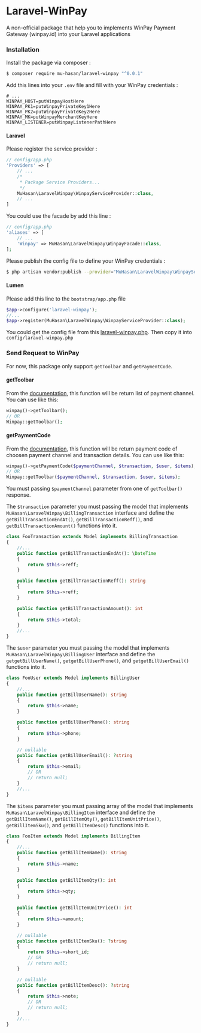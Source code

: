 # Laravel-WinPay

A non-official package that help you to implements WinPay Payment Gateway (winpay.id) into your Laravel applications

### Installation

Install the package via composer :

```bash
$ composer require mu-hasan/laravel-winpay "^0.0.1"
```

Add this lines into your `.env` file and fill with your WinPay credentials :

```
# ...
WINPAY_HOST=putWinpayHostHere
WINPAY_PK1=putWinpayPrivateKey1Here
WINPAY_PK2=putWinpayPrivateKey2Here
WINPAY_MK=putWinpayMerchantKeyHere
WINPAY_LISTENER=putWinpayListenerPathHere
```


#### Laravel

Please register the service provider :

```php
// config/app.php
'Providers' => [
    // ...
    /*
     * Package Service Providers...
     */
    MuHasan\LaravelWinpay\WinpayServiceProvider::class,
    // ...
]
```

You could use the facade by add this line :

```php
// config/app.php
'aliases' => [
    // ...
    'Winpay' => MuHasan\LaravelWinpay\WinpayFacade::class,
];
```

Please publish the config file to define your WinPay credentials :

```bash
$ php artisan vendor:publish --provider="MuHasan\LaravelWinpay\WinpayServiceProvider"
```

#### Lumen

Please add this line to the `bootstrap/app.php` file
```php
$app->configure('laravel-winpay');
//...
$app->register(MuHasan\LaravelWinpay\WinpayServiceProvider::class);
```

You could get the config file from this [laravel-winpay.php](https://github.com/mu-hasan/laravel-winpay/blob/master/resources/config/laravel-winpay.php). Then copy it into `config/laravel-winpay.php`


### Send Request to WinPay

For now, this package only support `getToolbar` and `getPaymentCode`.

#### getToolbar
From the [documentation](https://winpayapi.docs.apiary.io/#reference/0/api-daftar-payment-channel), this function will be return list of payment channel. You can use like this:

```php
winpay()->getToolbar();
// OR
Winpay::getToolbar();
```

#### getPaymentCode
From the [documentation](https://winpayapi.docs.apiary.io/#reference/0/api-payment-code), this function will be return payment code of choosen payment channel and transaction details. You can use like this:

```php
winpay()->getPaymentCode($paymentChannel, $transaction, $user, $items);
// OR
Winpay::getToolbar($paymentChannel, $transaction, $user, $items);
```

You must passing `$paymentChannel` parameter from one of `getToolbar()` response.

The `$transaction` parameter you must passing the model that implements `MuHasan\LaravelWinpay\BillingTransaction` interface and define the `getBillTransactionEndAt()`, `getBillTransactionReff()`, and `getBillTransactionAmount()` functions into it.

```php
class FooTransaction extends Model implements BillingTransaction
{
    //...
    public function getBillTransactionEndAt(): \DateTime
    {
        return $this->reff;
    }

    public function getBillTransactionReff(): string
    {
        return $this->reff;
    }

    public function getBillTransactionAmount(): int
    {
        return $this->total;
    }
    //...
}
```

The `$user` parameter you must passing the model that implements `MuHasan\LaravelWinpay\BillingUser` interface and define the `getgetBillUserName()`, `getgetBillUserPhone()`, and `getgetBillUserEmail()` functions into it.

```php
class FooUser extends Model implements BillingUser
{
    //...
    public function getBillUserName(): string
    {
        return $this->name;
    }

    public function getBillUserPhone(): string
    {
        return $this->phone;
    }

    // nullable
    public function getBillUserEmail(): ?string
    {
        return $this->email;
        // OR
        // return null;
    }
    //...
}
```

The `$items` parameter you must passing array of the model that implements `MuHasan\LaravelWinpay\BillingItem` interface and define the `getBillItemName()`, `getBillItemQty()`, `getBillItemUnitPrice()`, `getBillItemSku()`, and `getBillItemDesc()` functions into it.

```php
class FooItem extends Model implements BillingItem
{
    //...
    public function getBillItemName(): string
    {
        return $this->name;
    }

    public function getBillItemQty(): int
    {
        return $this->qty;
    }

    public function getBillItemUnitPrice(): int
    {
        return $this->amount;
    }

    // nullable
    public function getBillItemSku(): ?string
    {
        return $this->short_id;
        // OR
        // return null;
    }

    // nullable
    public function getBillItemDesc(): ?string
    {
        return $this->note;
        // OR
        // return null;
    }
    //...
}
```
